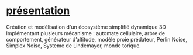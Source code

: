 # [**présentation**](https://github.com/KasselFelix/ProjectEnvironnement-3D/blob/main/pr%C3%A9sentation%20projet%20et%20jeux%20syst%C3%A9miques.pdf)
Création et modélisation d'un écosystème simplifié dynamique 3D 
Implémentant plusieurs mécanisme : automate cellulaire, 
arbre de comportement, générateur d’altitude, modèle proie prédateur, 
Perlin Noise, Simplex Noise, Systeme de Lindemayer, monde torique.
